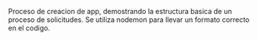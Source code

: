 Proceso de creacion de app, demostrando la estructura basica de un proceso de solicitudes. 
Se utiliza nodemon para llevar un formato correcto en el codigo.
